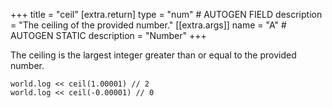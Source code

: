 +++
title = "ceil"
[extra.return]
type = "num" # AUTOGEN FIELD
description = "The ceiling of the provided number."
[[extra.args]]
name = "A" # AUTOGEN STATIC
description = "Number"
+++

The ceiling is the largest integer greater than or equal to the provided number.

```dm
world.log << ceil(1.00001) // 2
world.log << ceil(-0.00001) // 0
```
